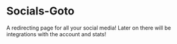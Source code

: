 # Socials-Goto
A redirecting page for all your social media! Later on there will be integrations with the account and stats!
